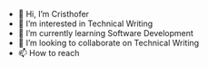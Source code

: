 - 👋 Hi, I’m Cristhofer
- 👀 I’m interested in Technical Writing
- 🌱 I’m currently learning Software Development
- 💞️ I’m looking to collaborate on Technical Writing
- 📫 How to reach 
